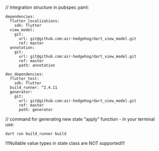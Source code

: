 
// Integration structure in pubspec.yaml:

```
dependencies:
  flutter_localizations:
    sdk: flutter
  view_model:
    git:
      url: git@github.com:air-hedgehog/dart_view_model.git
      ref: master
  annotation:
    git:
      url: git@github.com:air-hedgehog/dart_view_model.git
      ref: master
      path: annotation

dev_dependencies:
  flutter_test:
    sdk: flutter
  build_runner: ^2.4.11
  generator:
    git:
      url: git@github.com:air-hedgehog/dart_view_model.git
      ref: master
      path: generator
```


// command for generating new state "apply" function - in your terminal use:
```
dart run build_runner build
```

!!!Nullable value types in state class are NOT supported!!!
